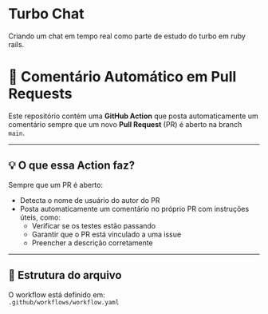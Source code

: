 # Turbo Chat

Criando um chat em tempo real como parte de estudo do turbo em ruby rails.

# 🤖 Comentário Automático em Pull Requests

Este repositório contém uma **GitHub Action** que posta automaticamente um comentário sempre que um novo **Pull Request** (PR) é aberto na branch `main`.

---

## 💡 O que essa Action faz?

Sempre que um PR é aberto:

- Detecta o nome de usuário do autor do PR
- Posta automaticamente um comentário no próprio PR com instruções úteis, como:
  - Verificar se os testes estão passando
  - Garantir que o PR está vinculado a uma issue
  - Preencher a descrição corretamente

---

## 📂 Estrutura do arquivo

O workflow está definido em:  
`.github/workflows/workflow.yaml`

